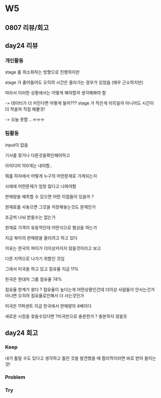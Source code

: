 # W5

## 0807 리뷰/회고

## day24 리뷰
### 개인활동
stage 를 최소화하는 방향으로 진행하지만

stage 가 줄어들어도 오히려 시간은 올라가는 경우가 있었음 (매우 근소하지만)

따라서 이러한 상황에서는 어떻게 해야할까 생각해봐야 함

-> 데이터가 더 커진다면 어떻게 될까??? stage 가 작은게 이득일까 아니어도 시간이 더 작을까 직접 해볼것!

-> 오늘 못함 ...ㅠㅠㅠ

### 팀활동
input이 없음

기사를 찾거나 다른것을확인해야하고

아이디어 100개는 내야함..

뭐를 하자에서 어떻게 누구의 어떤문제로 가게되는지

사례에 어떤문제가 엄청 많다고 나와야함

판매량을 예측할 수 있으면 어떤 이점들이 있을까 ?

원재료를 사놓으면 그것을 저장해놓는것도 문제인가

조금씩 나눠 받을수는 없는가

원재료 가격이 유동적인데 어떤식으로 협상을 하는가

지금 북미의 판매량을 올리려고 하고 있다

이유는 한국의 파이가 더이상커지지 않을것이라고 보고

다른 지역으로 나가기 위함인 것임

그래서 미국을 하고 있고 점유율 지금 11%

한국은 현대차 그룹 점유율 74% 

점유율 한계가 왔다 ? 점유율이 높다는게 어떤상황인건데 더이상 사람들이 안사는건가 아니면 오히려 점유율로인해서 더 사는것인가

미국은 11퍼센트 지금 한국에서 판매량의 4배이다

새로운 시장을 찾을수있다면 ?미국만으로 충분한가 ? 충분하지 않을듯

## day24 회고

### Keep
내가 틀릴 수도 있다고 생각하고 틀린 것을 발견했을 때 합리적이라면 바로 받아 들이는 것!

### Problem

### Try
